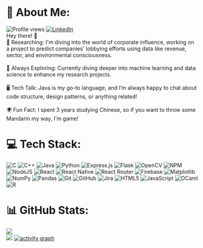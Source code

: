 # 💫 About Me:
![Profile views](https://komarev.com/ghpvc/?username=Fries2005&label=Profile%20views&color=60598F&style=flat)
[![LinkedIn](https://img.shields.io/badge/LinkedIn-%230077B5.svg?logo=linkedin&logoColor=white)](https://linkedin.com/in/ritvik-thakur)  <br>
Hey there! 👋
<br>🔬 Researching: I'm diving into the world of corporate influence, working on a project to predict companies' lobbying efforts using data like revenue, sector, and environmental consciousness.<br><br>🚀 Always Exploring: Currently diving deeper into machine learning and data science to enhance my research projects.<br><br>🖥️ Tech Talk: Java is my go-to language, and I’m always happy to chat about code structure, design patterns, or anything related!<br><br>🌍 Fun Fact: I spent 3 years studying Chinese, so if you want to throw some Mandarin my way, I'm game!


# 💻 Tech Stack:
![C](https://img.shields.io/badge/c-%2300599C.svg?style=for-the-badge&logo=c&logoColor=white) ![C++](https://img.shields.io/badge/c++-%2300599C.svg?style=for-the-badge&logo=c%2B%2B&logoColor=white) ![Java](https://img.shields.io/badge/java-%23ED8B00.svg?style=for-the-badge&logo=openjdk&logoColor=white) ![Python](https://img.shields.io/badge/python-3670A0?style=for-the-badge&logo=python&logoColor=ffdd54) ![Express.js](https://img.shields.io/badge/express.js-%23404d59.svg?style=for-the-badge&logo=express&logoColor=%2361DAFB) ![Flask](https://img.shields.io/badge/flask-%23000.svg?style=for-the-badge&logo=flask&logoColor=white) ![OpenCV](https://img.shields.io/badge/opencv-%23white.svg?style=for-the-badge&logo=opencv&logoColor=white) ![NPM](https://img.shields.io/badge/NPM-%23CB3837.svg?style=for-the-badge&logo=npm&logoColor=white) ![NodeJS](https://img.shields.io/badge/node.js-6DA55F?style=for-the-badge&logo=node.js&logoColor=white) ![React](https://img.shields.io/badge/react-%2320232a.svg?style=for-the-badge&logo=react&logoColor=%2361DAFB) ![React Native](https://img.shields.io/badge/react_native-%2320232a.svg?style=for-the-badge&logo=react&logoColor=%2361DAFB) ![React Router](https://img.shields.io/badge/React_Router-CA4245?style=for-the-badge&logo=react-router&logoColor=white) ![Firebase](https://img.shields.io/badge/firebase-a08021?style=for-the-badge&logo=firebase&logoColor=ffcd34) ![Matplotlib](https://img.shields.io/badge/Matplotlib-%23ffffff.svg?style=for-the-badge&logo=Matplotlib&logoColor=black) ![NumPy](https://img.shields.io/badge/numpy-%23013243.svg?style=for-the-badge&logo=numpy&logoColor=white) ![Pandas](https://img.shields.io/badge/pandas-%23150458.svg?style=for-the-badge&logo=pandas&logoColor=white) ![Git](https://img.shields.io/badge/git-%23F05033.svg?style=for-the-badge&logo=git&logoColor=white) ![GitHub](https://img.shields.io/badge/github-%23121011.svg?style=for-the-badge&logo=github&logoColor=white) ![Jira](https://img.shields.io/badge/jira-%230A0FFF.svg?style=for-the-badge&logo=jira&logoColor=white) ![HTML5](https://img.shields.io/badge/html5-%23E34F26.svg?style=for-the-badge&logo=html5&logoColor=white) ![JavaScript](https://img.shields.io/badge/javascript-%23323330.svg?style=for-the-badge&logo=javascript&logoColor=%23F7DF1E) ![OCaml](https://img.shields.io/badge/OCaml-%23E98407.svg?style=for-the-badge&logo=ocaml&logoColor=white) ![R](https://img.shields.io/badge/r-%23276DC3.svg?style=for-the-badge&logo=r&logoColor=white)
# 📊 GitHub Stats:
![](https://github-readme-streak-stats.herokuapp.com/?user=Ritz963&theme=catppuccin_mocha&hide_border=false)<br/>
![](https://github-readme-stats.vercel.app/api/top-langs/?username=Ritz963&theme=catppuccin_mocha&hide_border=false&include_all_commits=true&count_private=false&layout=compact)
[![activity graph](https://github-readme-activity-graph.vercel.app/graph?username=Ritz963&theme=github-dark-dimmed&custom_title=Ritz963%20Activity%20Graph&hide_border=true)](https://github.com/ashutosh00710/github-readme-activity-graph)
